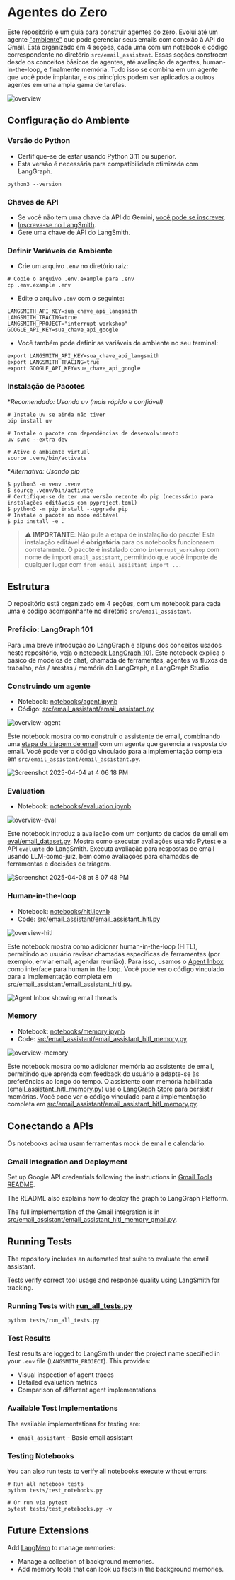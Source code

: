 # Agentes do Zero

Este repositório é um guia para construir agentes do zero. Evolui até um agente ["ambiente"](https://blog.langchain.dev/introducing-ambient-agents/) que pode gerenciar seus emails com conexão à API do Gmail. Está organizado em 4 seções, cada uma com um notebook e código correspondente no diretório `src/email_assistant`. Essas seções constroem desde os conceitos básicos de agentes, até avaliação de agentes, human-in-the-loop, e finalmente memória. Tudo isso se combina em um agente que você pode implantar, e os princípios podem ser aplicados a outros agentes em uma ampla gama de tarefas.

![overview](notebooks/img/overview.png)

## Configuração do Ambiente

### Versão do Python

* Certifique-se de estar usando Python 3.11 ou superior.
* Esta versão é necessária para compatibilidade otimizada com LangGraph.

```shell
python3 --version
```

### Chaves de API

* Se você não tem uma chave da API do Gemini, [você pode se inscrever](https://makersuite.google.com/).
* [Inscreva-se no LangSmith](https://smith.langchain.com/).
* Gere uma chave de API do LangSmith.

### Definir Variáveis de Ambiente

* Crie um arquivo `.env` no diretório raiz:

```shell
# Copie o arquivo .env.example para .env
cp .env.example .env
```

* Edite o arquivo `.env` com o seguinte:

```shell
LANGSMITH_API_KEY=sua_chave_api_langsmith
LANGSMITH_TRACING=true
LANGSMITH_PROJECT="interrupt-workshop"
GOOGLE_API_KEY=sua_chave_api_google
```

* Você também pode definir as variáveis de ambiente no seu terminal:

```shell
export LANGSMITH_API_KEY=sua_chave_api_langsmith
export LANGSMITH_TRACING=true
export GOOGLE_API_KEY=sua_chave_api_google
```

### Instalação de Pacotes

**Recomendado: Usando uv (mais rápido e confiável)*

```shell
# Instale uv se ainda não tiver
pip install uv

# Instale o pacote com dependências de desenvolvimento
uv sync --extra dev

# Ative o ambiente virtual
source .venv/bin/activate
```

**Alternativa: Usando pip*

```shell
$ python3 -m venv .venv
$ source .venv/bin/activate
# Certifique-se de ter uma versão recente do pip (necessário para instalações editáveis com pyproject.toml)
$ python3 -m pip install --upgrade pip
# Instale o pacote no modo editável
$ pip install -e .
```

> **⚠️ IMPORTANTE**: Não pule a etapa de instalação do pacote! Esta instalação editável é **obrigatória** para os notebooks funcionarem corretamente. O pacote é instalado como `interrupt_workshop` com nome de import `email_assistant`, permitindo que você importe de qualquer lugar com `from email_assistant import ...`

## Estrutura

O repositório está organizado em 4 seções, com um notebook para cada uma e código acompanhante no diretório `src/email_assistant`.

### Prefácio: LangGraph 101

Para uma breve introdução ao LangGraph e alguns dos conceitos usados neste repositório, veja o [notebook LangGraph 101](notebooks/langgraph_101.ipynb). Este notebook explica o básico de modelos de chat, chamada de ferramentas, agentes vs fluxos de trabalho, nós / arestas / memória do LangGraph, e LangGraph Studio.

### Construindo um agente

* Notebook: [notebooks/agent.ipynb](/notebooks/agent.ipynb)
* Código: [src/email_assistant/email_assistant.py](/src/email_assistant/email_assistant.py)

![overview-agent](notebooks/img/overview_agent.png)

Este notebook mostra como construir o assistente de email, combinando uma [etapa de triagem de email](https://langchain-ai.github.io/langgraph/tutorials/workflows/) com um agente que gerencia a resposta do email. Você pode ver o código vinculado para a implementação completa em `src/email_assistant/email_assistant.py`.

![Screenshot 2025-04-04 at 4 06 18 PM](notebooks/img/studio.png)

### Evaluation

* Notebook: [notebooks/evaluation.ipynb](/notebooks/evaluation.ipynb)

![overview-eval](notebooks/img/overview_eval.png)

Este notebook introduz a avaliação com um conjunto de dados de email em [eval/email_dataset.py](/eval/email_dataset.py). Mostra como executar avaliações usando Pytest e a API `evaluate` do LangSmith. Executa avaliação para respostas de email usando LLM-como-juiz, bem como avaliações para chamadas de ferramentas e decisões de triagem.

![Screenshot 2025-04-08 at 8 07 48 PM](notebooks/img/eval.png)

### Human-in-the-loop

* Notebook: [notebooks/hitl.ipynb](/notebooks/hitl.ipynb)
* Code: [src/email_assistant/email_assistant_hitl.py](/src/email_assistant/email_assistant_hitl.py)

![overview-hitl](notebooks/img/overview_hitl.png)

Este notebook mostra como adicionar human-in-the-loop (HITL), permitindo ao usuário revisar chamadas específicas de ferramentas (por exemplo, enviar email, agendar reunião). Para isso, usamos o [Agent Inbox](https://github.com/langchain-ai/agent-inbox) como interface para human in the loop. Você pode ver o código vinculado para a implementação completa em [src/email_assistant/email_assistant_hitl.py](/src/email_assistant/email_assistant_hitl.py).

![Agent Inbox showing email threads](notebooks/img/agent-inbox.png)

### Memory

* Notebook: [notebooks/memory.ipynb](/notebooks/memory.ipynb)
* Code: [src/email_assistant/email_assistant_hitl_memory.py](/src/email_assistant/email_assistant_hitl_memory.py)

![overview-memory](notebooks/img/overview_memory.png)

Este notebook mostra como adicionar memória ao assistente de email, permitindo que aprenda com feedback do usuário e adapte-se às preferências ao longo do tempo. O assistente com memória habilitada ([email_assistant_hitl_memory.py](/src/email_assistant/email_assistant_hitl_memory.py)) usa o [LangGraph Store](https://langchain-ai.github.io/langgraph/concepts/memory/#long-term-memory) para persistir memórias. Você pode ver o código vinculado para a implementação completa em [src/email_assistant/email_assistant_hitl_memory.py](/src/email_assistant/email_assistant_hitl_memory.py).

## Conectando a APIs

Os notebooks acima usam ferramentas mock de email e calendário.

### Gmail Integration and Deployment

Set up Google API credentials following the instructions in [Gmail Tools README](src/email_assistant/tools/gmail/README.md).

The README also explains how to deploy the graph to LangGraph Platform.

The full implementation of the Gmail integration is in [src/email_assistant/email_assistant_hitl_memory_gmail.py](/src/email_assistant/email_assistant_hitl_memory_gmail.py).

## Running Tests

The repository includes an automated test suite to evaluate the email assistant.

Tests verify correct tool usage and response quality using LangSmith for tracking.

### Running Tests with [run_all_tests.py](/tests/run_all_tests.py)

```shell
python tests/run_all_tests.py
```

### Test Results

Test results are logged to LangSmith under the project name specified in your `.env` file (`LANGSMITH_PROJECT`). This provides:

* Visual inspection of agent traces
* Detailed evaluation metrics
* Comparison of different agent implementations

### Available Test Implementations

The available implementations for testing are:

* `email_assistant` - Basic email assistant

### Testing Notebooks

You can also run tests to verify all notebooks execute without errors:

```shell
# Run all notebook tests
python tests/test_notebooks.py

# Or run via pytest
pytest tests/test_notebooks.py -v
```

## Future Extensions

Add [LangMem](https://langchain-ai.github.io/langmem/) to manage memories:

* Manage a collection of background memories.
* Add memory tools that can look up facts in the background memories.
